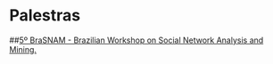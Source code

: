 # Palestras
##[5º BraSNAM - Brazilian Workshop on Social Network Analysis and Mining.](http://palestras.herokuapp.com/Brasnam2016/Apresentacao/brasnam16/index.html)
